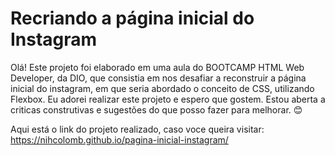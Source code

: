 # Recriando a página inicial do Instagram
Olá! Este projeto foi elaborado em uma aula do BOOTCAMP HTML Web Developer, da DIO, que consistia em nos desafiar a reconstruir a página inicial do instagram, em que seria abordado o conceito de CSS, utilizando Flexbox.
Eu adorei realizar este projeto e espero que gostem. Estou aberta a criticas construtivas e sugestões do que posso fazer para melhorar. :blush:

Aqui está o link do projeto realizado, caso voce queira visitar:
https://nihcolomb.github.io/pagina-inicial-instagram/
